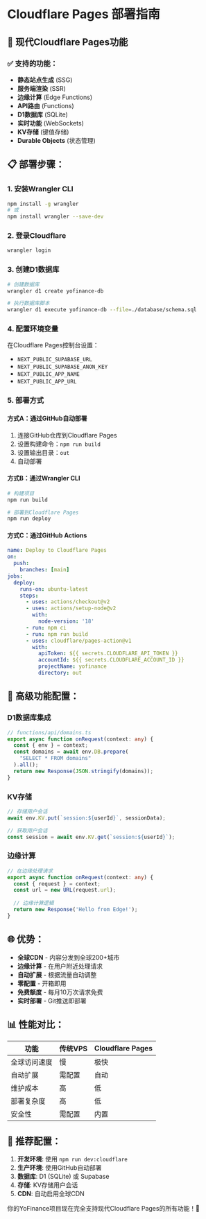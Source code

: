 # Cloudflare Pages 部署指南

## 🚀 现代Cloudflare Pages功能

### ✅ **支持的功能：**
- **静态站点生成** (SSG)
- **服务端渲染** (SSR) 
- **边缘计算** (Edge Functions)
- **API路由** (Functions)
- **D1数据库** (SQLite)
- **实时功能** (WebSockets)
- **KV存储** (键值存储)
- **Durable Objects** (状态管理)

## 📋 **部署步骤：**

### 1. **安装Wrangler CLI**
```bash
npm install -g wrangler
# 或
npm install wrangler --save-dev
```

### 2. **登录Cloudflare**
```bash
wrangler login
```

### 3. **创建D1数据库**
```bash
# 创建数据库
wrangler d1 create yofinance-db

# 执行数据库脚本
wrangler d1 execute yofinance-db --file=./database/schema.sql
```

### 4. **配置环境变量**
在Cloudflare Pages控制台设置：
- `NEXT_PUBLIC_SUPABASE_URL`
- `NEXT_PUBLIC_SUPABASE_ANON_KEY`
- `NEXT_PUBLIC_APP_NAME`
- `NEXT_PUBLIC_APP_URL`

### 5. **部署方式**

#### 方式A：通过GitHub自动部署
1. 连接GitHub仓库到Cloudflare Pages
2. 设置构建命令：`npm run build`
3. 设置输出目录：`out`
4. 自动部署

#### 方式B：通过Wrangler CLI
```bash
# 构建项目
npm run build

# 部署到Cloudflare Pages
npm run deploy
```

#### 方式C：通过GitHub Actions
```yaml
name: Deploy to Cloudflare Pages
on:
  push:
    branches: [main]
jobs:
  deploy:
    runs-on: ubuntu-latest
    steps:
      - uses: actions/checkout@v2
      - uses: actions/setup-node@v2
        with:
          node-version: '18'
      - run: npm ci
      - run: npm run build
      - uses: cloudflare/pages-action@v1
        with:
          apiToken: ${{ secrets.CLOUDFLARE_API_TOKEN }}
          accountId: ${{ secrets.CLOUDFLARE_ACCOUNT_ID }}
          projectName: yofinance
          directory: out
```

## 🔧 **高级功能配置：**

### **D1数据库集成**
```typescript
// functions/api/domains.ts
export async function onRequest(context: any) {
  const { env } = context;
  const domains = await env.DB.prepare(
    "SELECT * FROM domains"
  ).all();
  return new Response(JSON.stringify(domains));
}
```

### **KV存储**
```typescript
// 存储用户会话
await env.KV.put(`session:${userId}`, sessionData);

// 获取用户会话
const session = await env.KV.get(`session:${userId}`);
```

### **边缘计算**
```typescript
// 在边缘处理请求
export async function onRequest(context: any) {
  const { request } = context;
  const url = new URL(request.url);
  
  // 边缘计算逻辑
  return new Response('Hello from Edge!');
}
```

## 🌐 **优势：**

- **全球CDN** - 内容分发到全球200+城市
- **边缘计算** - 在用户附近处理请求
- **自动扩展** - 根据流量自动调整
- **零配置** - 开箱即用
- **免费额度** - 每月10万次请求免费
- **实时部署** - Git推送即部署

## 📊 **性能对比：**

| 功能 | 传统VPS | Cloudflare Pages |
|------|---------|------------------|
| 全球访问速度 | 慢 | 极快 |
| 自动扩展 | 需配置 | 自动 |
| 维护成本 | 高 | 低 |
| 部署复杂度 | 高 | 低 |
| 安全性 | 需配置 | 内置 |

## 🎯 **推荐配置：**

1. **开发环境**: 使用 `npm run dev:cloudflare`
2. **生产环境**: 使用GitHub自动部署
3. **数据库**: D1 (SQLite) 或 Supabase
4. **存储**: KV存储用户会话
5. **CDN**: 自动启用全球CDN

你的YoFinance项目现在完全支持现代Cloudflare Pages的所有功能！🚀

